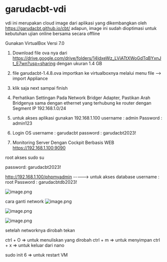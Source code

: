 # garudacbt-vdi

vdi ini merupakan cloud image dari aplikasi yang dikembangkan oleh https://garudacbt.github.io/cbt/
adapun, image ini sudah dioptimasi untuk kebutuhan ujian online bersama secara offline

Gunakan VirtualBox Versi 7.0

1. Download file ova nya dari  https://drive.google.com/drive/folders/14ldxeWz_LViATtXWoGdTqBYxnJt_E7wn?usp=sharing  dengan ukuran 1.4 GB
2. file garudacbt-1.4.8.ova importkan ke virtualboxnya melalui menu file --> import Appliance
3. klik saja next sampai finish
4. Perhatikan Settingan Pada Network Bridger Adapter, Pastikan Arah Bridgenya sama dengan ethernet yang terhubung ke router
   dengan Segment IP 192.168.1.0/24
5. untuk akses aplikasi gunakan 192.168.1.100    username : admin
                                                 Password : admin123

6. Login OS 
username : garudacbt
password : garudacbt2023!

7. Monitoring Server Dengan Cockpit Berbasis WEB 
   https://192.168.1.100:9090

root akses sudo su 

password: garudacbt2023!

http://192.168.1.100/phpmyadmin            -----> untuk akses database
                                                username : root
                                                Password : garudacbtdb2023!
                                                
 
![image.png]( https://cloud.origrata.com/index.php/apps/files_sharing/publicpreview/7DREcKCFCG3BrDk?x=1366&y=307&a=true&file=garudacbt.jpg )

cara ganti network 
![image.png](
https://cloud.origrata.com/index.php/apps/files_sharing/publicpreview/fz4Ype6iwGmnPSJ?fileId=64897&file=/garudacbt1.jpg&x=1366&y=768&a=true)

![image.png](https://cloud.origrata.com/index.php/apps/files_sharing/publicpreview/fz4Ype6iwGmnPSJ?fileId=64898&file=/garudacbt2.jpg&x=1366&y=768&a=true)

![image.png](https://cloud.origrata.com/index.php/apps/files_sharing/publicpreview/fz4Ype6iwGmnPSJ?fileId=64899&file=/garudacbt3.jpg&x=1366&y=768&a=true)

setelah networknya dirobah
tekan 

ctrl + O => untuk menuliskan yang dirobah
ctrl + m => untuk menyimpan
ctrl + x => untuk keluar dari nano

sudo init 6 => untuk restart VM
